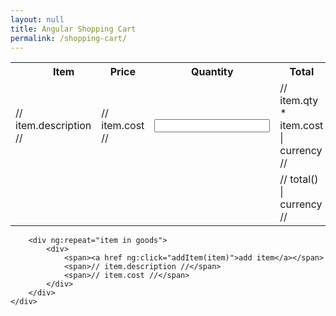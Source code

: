 ```yaml
---
layout: null
title: Angular Shopping Cart
permalink: /shopping-cart/
---
```

<script src="//ajax.googleapis.com/ajax/libs/angularjs/1.0.7/angular.min.js"></script>
<script type="text/javascript" src="{{ "/js/shoppingCartController.js" | prepend: site.baseurl }}"></script>
<script>
var app = angular.module('app', [], function($interpolateProvider) {
    $interpolateProvider.startSymbol('//');
    $interpolateProvider.endSymbol('//');
});
</script>
<body ng-app='app'>
    <div ng-controller="shoppingCartController">
        <table>
            <tr>
                <th></th>  
                <th>Item</th>
                <th>Price</th>
                <th>Quantity</th>
                <th>Total</th>
                <th></th>
            </tr>
            <tr ng:repeat="item in invoice.items">
                <td colspan="2">// item.description //</td>      
                <td>// item.cost //</td>
                <td><input type="number" min="0" ng:model="item.qty"></td>            
                <td>// item.qty * item.cost | currency //</td>
                <td>[<a href ng:click="removeItem($index)">X</a>]</td>
            </tr>
            <tr>    
                <td colspan="4"></td>
                <td >// total() | currency //</td>
            </tr>
        </table>

        <div ng:repeat="item in goods">
            <div>
                <span><a href ng:click="addItem(item)">add item</a></span>
                <span>// item.description //</span>
                <span>// item.cost //</span>
            </div>
        </div>
    </div>
</body>